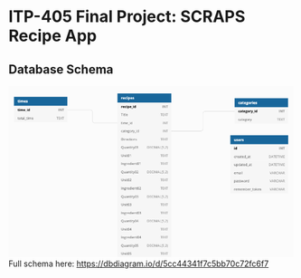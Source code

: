 # ITP-405 Final Project: SCRAPS Recipe App

## Database Schema
![Database Schema](img/schema.png?raw=true "Title")
Full schema here:
https://dbdiagram.io/d/5cc44341f7c5bb70c72fc6f7
